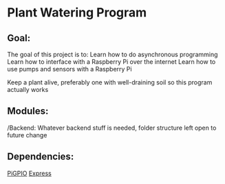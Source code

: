 # Plant Watering Program

## Goal:
The goal of this project is to:
Learn how to do asynchronous programming
Learn how to interface with a Raspberry Pi over the internet
Learn how to use pumps and sensors with a Raspberry Pi

Keep a plant alive, preferably one with well-draining soil so this program actually works

## Modules:
/Backend: Whatever backend stuff is needed, folder structure left open to future change

## Dependencies:
[PiGPIO](!https://github.com/fivdi/pigpio#installation)
[Express](!https://expressjs.com/)
